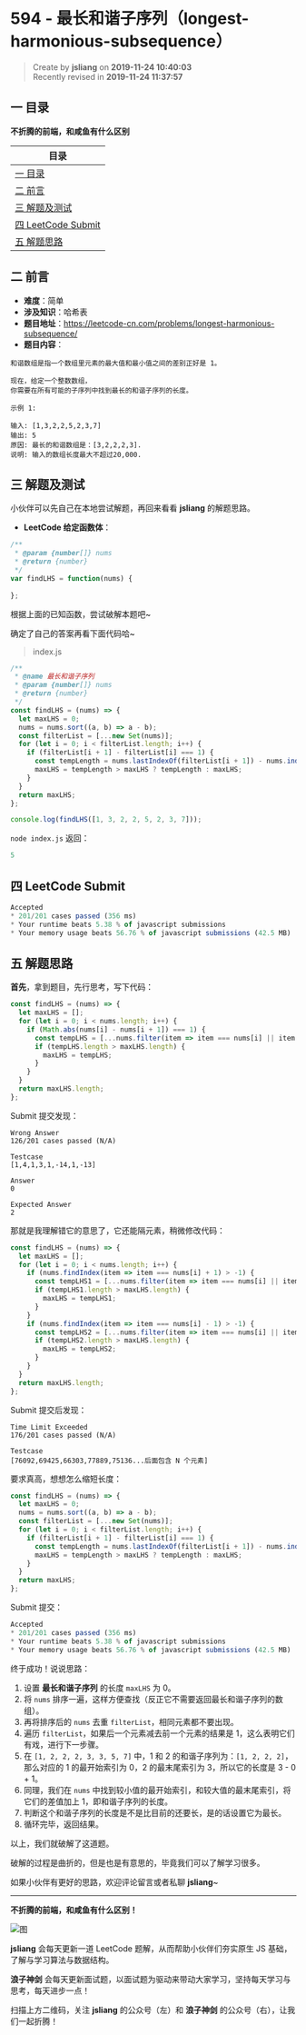 594 - 最长和谐子序列（longest-harmonious-subsequence）
===

> Create by **jsliang** on **2019-11-24 10:40:03**  
> Recently revised in **2019-11-24 11:37:57**

## 一 目录

**不折腾的前端，和咸鱼有什么区别**

| 目录 |
| --- | 
| [一 目录](#chapter-one) | 
| [二 前言](#chapter-two) |
| [三 解题及测试](#chapter-three) |
| [四 LeetCode Submit](#chapter-four) |
| [五 解题思路](#chapter-five) |

## 二 前言



* **难度**：简单
* **涉及知识**：哈希表
* **题目地址**：https://leetcode-cn.com/problems/longest-harmonious-subsequence/
* **题目内容**：

```
和谐数组是指一个数组里元素的最大值和最小值之间的差别正好是 1。

现在，给定一个整数数组，
你需要在所有可能的子序列中找到最长的和谐子序列的长度。

示例 1:

输入: [1,3,2,2,5,2,3,7]
输出: 5
原因: 最长的和谐数组是：[3,2,2,2,3].
说明: 输入的数组长度最大不超过20,000.
```

## 三 解题及测试



小伙伴可以先自己在本地尝试解题，再回来看看 **jsliang** 的解题思路。

* **LeetCode 给定函数体**：

```js
/**
 * @param {number[]} nums
 * @return {number}
 */
var findLHS = function(nums) {
    
};
```

根据上面的已知函数，尝试破解本题吧~

确定了自己的答案再看下面代码哈~

> index.js

```js
/**
 * @name 最长和谐子序列
 * @param {number[]} nums
 * @return {number}
 */
const findLHS = (nums) => {
  let maxLHS = 0;
  nums = nums.sort((a, b) => a - b);
  const filterList = [...new Set(nums)];
  for (let i = 0; i < filterList.length; i++) {
    if (filterList[i + 1] - filterList[i] === 1) {
      const tempLength = nums.lastIndexOf(filterList[i + 1]) - nums.indexOf(filterList[i]) + 1;
      maxLHS = tempLength > maxLHS ? tempLength : maxLHS;
    }
  }
  return maxLHS;
};

console.log(findLHS([1, 3, 2, 2, 5, 2, 3, 7]));
```

`node index.js` 返回：

```js
5
```

## 四 LeetCode Submit



```js
Accepted
* 201/201 cases passed (356 ms)
* Your runtime beats 5.38 % of javascript submissions
* Your memory usage beats 56.76 % of javascript submissions (42.5 MB)
```

## 五 解题思路



**首先**，拿到题目，先行思考，写下代码：

```js
const findLHS = (nums) => {
  let maxLHS = [];
  for (let i = 0; i < nums.length; i++) {
    if (Math.abs(nums[i] - nums[i + 1]) === 1) {
      const tempLHS = [...nums.filter(item => item === nums[i] || item === nums[i + 1])];
      if (tempLHS.length > maxLHS.length) {
        maxLHS = tempLHS;
      }
    }
  }
  return maxLHS.length;
};
```

Submit 提交发现：

```
Wrong Answer
126/201 cases passed (N/A)

Testcase
[1,4,1,3,1,-14,1,-13]

Answer
0

Expected Answer
2
```

那就是我理解错它的意思了，它还能隔元素，稍微修改代码：

```js
const findLHS = (nums) => {
  let maxLHS = [];
  for (let i = 0; i < nums.length; i++) {
    if (nums.findIndex(item => item === nums[i] + 1) > -1) {
      const tempLHS1 = [...nums.filter(item => item === nums[i] || item === nums[i] + 1)];
      if (tempLHS1.length > maxLHS.length) {
        maxLHS = tempLHS1;
      }
    }
    if (nums.findIndex(item => item === nums[i] - 1) > -1) {
      const tempLHS2 = [...nums.filter(item => item === nums[i] || item === nums[i] - 1)];
      if (tempLHS2.length > maxLHS.length) {
        maxLHS = tempLHS2;
      }
    }
  }
  return maxLHS.length;
};
```

Submit 提交后发现：

```
Time Limit Exceeded
176/201 cases passed (N/A)

Testcase
[76092,69425,66303,77889,75136...后面包含 N 个元素]
```

要求真高，想想怎么缩短长度：

```js
const findLHS = (nums) => {
  let maxLHS = 0;
  nums = nums.sort((a, b) => a - b);
  const filterList = [...new Set(nums)];
  for (let i = 0; i < filterList.length; i++) {
    if (filterList[i + 1] - filterList[i] === 1) {
      const tempLength = nums.lastIndexOf(filterList[i + 1]) - nums.indexOf(filterList[i]) + 1;
      maxLHS = tempLength > maxLHS ? tempLength : maxLHS;
    }
  }
  return maxLHS;
};
```

Submit 提交：

```js
Accepted
* 201/201 cases passed (356 ms)
* Your runtime beats 5.38 % of javascript submissions
* Your memory usage beats 56.76 % of javascript submissions (42.5 MB)
```

终于成功！说说思路：

1. 设置 **最长和谐子序列** 的长度 `maxLHS` 为 0。
2. 将 `nums` 排序一遍，这样方便查找（反正它不需要返回最长和谐子序列的数组）。
3. 再将排序后的 `nums` 去重 `filterList`，相同元素都不要出现。
4. 遍历 `filterList`，如果后一个元素减去前一个元素的结果是 1，这么表明它们有戏，进行下一步骤。
5. 在 `[1, 2, 2, 2, 3, 3, 5, 7]` 中，1 和 2 的和谐子序列为：`[1, 2, 2, 2]`，那么对应的 1 的最开始索引为 0，2 的最末尾索引为 3，所以它的长度是 3 - 0 + 1。
6. 同理，我们在 `nums` 中找到较小值的最开始索引，和较大值的最末尾索引，将它们的差值加上 1，即和谐子序列的长度。
7. 判断这个和谐子序列的长度是不是比目前的还要长，是的话设置它为最长。
8. 循环完毕，返回结果。

以上，我们就破解了这道题。

破解的过程是曲折的，但是也是有意思的，毕竟我们可以了解学习很多。

如果小伙伴有更好的思路，欢迎评论留言或者私聊 **jsliang**~

---

**不折腾的前端，和咸鱼有什么区别！**

![图](../../../public-repertory/img/z-index-small.png)

**jsliang** 会每天更新一道 LeetCode 题解，从而帮助小伙伴们夯实原生 JS 基础，了解与学习算法与数据结构。

**浪子神剑** 会每天更新面试题，以面试题为驱动来带动大家学习，坚持每天学习与思考，每天进步一点！

扫描上方二维码，关注 **jsliang** 的公众号（左）和 **浪子神剑** 的公众号（右），让我们一起折腾！

